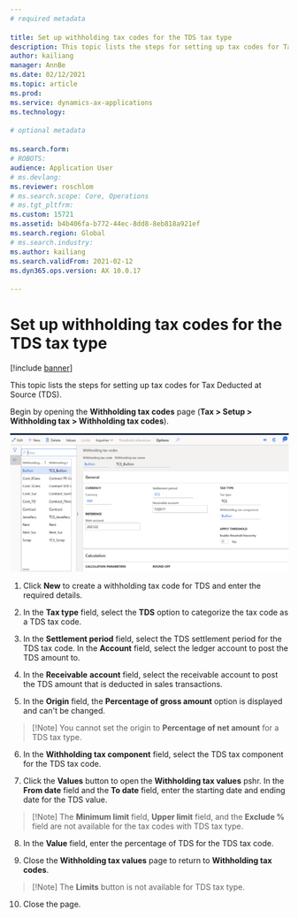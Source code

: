 ```yaml
---
# required metadata

title: Set up withholding tax codes for the TDS tax type
description: This topic lists the steps for setting up tax codes for Tax Deducted at Source (TDS). 
author: kailiang
manager: AnnBe
ms.date: 02/12/2021
ms.topic: article
ms.prod: 
ms.service: dynamics-ax-applications
ms.technology: 

# optional metadata

ms.search.form: 
# ROBOTS: 
audience: Application User
# ms.devlang: 
ms.reviewer: roschlom
# ms.search.scope: Core, Operations
# ms.tgt_pltfrm: 
ms.custom: 15721
ms.assetid: b4b406fa-b772-44ec-8dd8-8eb818a921ef
ms.search.region: Global
# ms.search.industry: 
ms.author: kailiang
ms.search.validFrom: 2021-02-12
ms.dyn365.ops.version: AX 10.0.17

---
```


# Set up withholding tax codes for the TDS tax type

[!include [banner](../includes/banner.md)]

This topic lists the steps for setting up tax codes for Tax Deducted at Source (TDS). 

Begin by opening the **Withholding tax codes** page (**Tax > Setup > Withholding tax > Withholding tax codes**).

[![Withholding tax codes](./media/apac-ind-TDS-17.png)](./media/apac-ind-TDS-17.png)

1. Click **New** to create a withholding tax code for TDS and enter the required details.

2. In the **Tax type** field, select the **TDS** option to categorize the tax code as a TDS tax code.

3. In the **Settlement period** field, select the TDS settlement period for the TDS tax code. In the **Account** field, select the ledger account to post the TDS amount to.

4. In the **Receivable** **account** field, select the receivable account to post the TDS amount that is deducted in sales transactions.

5. In the **Origin** field, the **Percentage of gross amount** option is displayed and can't be changed. 

>   [!Note]
>   You cannot set the origin to **Percentage of net amount** for a TDS tax type.   

6. In the **Withholding tax component** field, select the TDS tax component for the TDS tax code.

7. Click the **Values** button to open the **Withholding tax values** pshr. In the **From date** field and the **To date** field, enter the starting date and ending date for the TDS value. 

>   [!Note]
>   The **Minimum limit** field, **Upper limit** field, and the **Exclude %** field are not available for the tax codes with TDS tax type.   

8. In the **Value** field, enter the percentage of TDS for the TDS tax code.  

9. Close the **Withholding tax values** page to return to **Withholding tax codes**.

>   [!Note]
>   The **Limits** button is not available for TDS tax type.  

10. Close the page.
